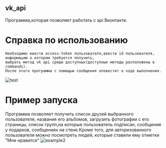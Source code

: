 ## vk_api
Программа,которая позволяет работать с api Вконтакте.
# Справка по использованию
    Необходимо ввести access-token пользователя,ввести id пользователя,
    информацию о котором требуется получить,
    выбрать метод vk api среди доступных(доступные методы расположены в commands).
    После этого программа с помощью сообщения оповестит о ходе выполнения.
![test](https://user-images.githubusercontent.com/40271271/172040431-453c649c-57f2-49b0-a08b-7cf2cc111acf.jpg)
# Пример запуска
Программа позволяет получить список друзей выбранного пользователя, названия его альбомов, загрузить фотографии с его страницы, список групп,на которые пользователь подписан, сообщения у подарков, сообщениях на стене.Кроме того, для авторизованного пользователя можно посмотреть людей, которые ставили ему отметки "Мне нравится"
![example2](https://user-images.githubusercontent.com/40271271/172040782-43e68179-96b4-499e-befc-2c07dbfaecd9.jpg)

